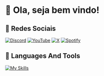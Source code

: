 # 👋 Ola, seja bem vindo!

## 📱 Redes Sociais
[![Discord](https://img.shields.io/badge/Discord-%235865F2.svg?style=for-the-badge&logo=discord&logoColor=white)](https://discord.gg/mzmH2R8e)
[![YouTube](https://img.shields.io/badge/YouTube-%23FF0000.svg?style=for-the-badge&logo=YouTube&logoColor=white)](https://www.youtube.com/@GreyzeDev)
[![X](https://img.shields.io/badge/X-%23000000.svg?style=for-the-badge&logo=X&logoColor=white)](https://x.com/GreyzeCoder)
[![Spotify](https://img.shields.io/badge/Spotify-1ED760?style=for-the-badge&logo=spotify&logoColor=white)](https://open.spotify.com/playlist/6UzGIl8FYWHDCScXH1KoPK?si=f24f3e4372a24b00&pt=42282adeeb98a273f9a97d8e6603f229)

## 🔨 Languages And Tools
[![My Skills](https://skillicons.dev/icons?i=js,nodejs,ts,ubuntu,windows)](https://skillicons.dev)
